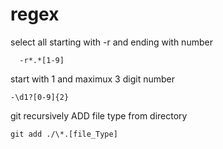 # regex


select all starting with -r and ending with number

      -r*.*[1-9]
start with 1 and maximux 3 digit number

	-\d1?[0-9]{2}
	
git recursively ADD file type from directory

	git add ./\*.[file_Type]
	
